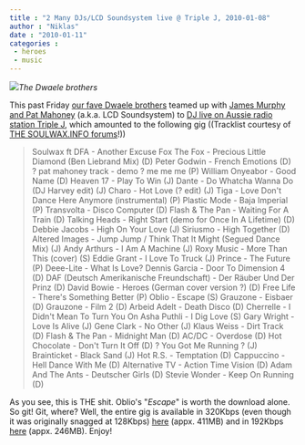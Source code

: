 ```yaml
---
title : "2 Many DJs/LCD Soundsystem live @ Triple J, 2010-01-08"
author : "Niklas"
date : "2010-01-11"
categories : 
 - heroes
 - music
---
```


[![](http://userserve-ak.last.fm/serve/500/9766675/2+Many+DJs.png)](http://userserve-ak.last.fm/serve/500/9766675/2+Many+DJs.png)_The Dwaele brothers_

This past Friday [our fave Dwaele brothers](https://niklasblog.com/wp-content/2008-03-12-soulwax.jpg) teamed up with [James Murphy and Pat Mahoney](http://www.trashmenagerie.com/images/James%20Murphy/pat-and-james-fabric.gif) (a.k.a. LCD Soundsystem) to [DJ live on Aussie radio station Triple J](http://twitter.com/soulwax/status/7514992197), which amounted to the following gig ((Tracklist courtesy of [THE SOULWAX.INFO forums](http://www.kevinenjoyce.com/soulwax/forum/viewtopic.php?id=314)!))

> Soulwax ft DFA - Another Excuse Fox The Fox - Precious Little Diamond (Ben Liebrand Mix) (D) Peter Godwin - French Emotions (D) ? pat mahoney track - demo ? me me me (P) William Onyeabor - Good Name (D) Heaven 17 - Play To Win (J) Dante - Do Whatcha Wanna Do (DJ Harvey edit) (J) Charo - Hot Love (? edit) (J) Tiga - Love Don't Dance Here Anymore (instrumental) (P) Plastic Mode - Baja Imperial (P) Transvolta - Disco Computer (D) Flash & The Pan - Waiting For A Train (D) Talking Heads - Right Start (demo for Once In A Lifetime) (D) Debbie Jacobs - High On Your Love (J) Siriusmo - High Together (D) Altered Images - Jump Jump / Think That It Might (Segued Dance Mix) (J) Andy Arthurs - I Am A Machine (J) Roxy Music - More Than This (cover) (S) Eddie Grant - I Love To Truck (J) Prince - The Future (P) Deee-Lite - What Is Love? Dennis Garcia - Door To Dimension 4 (D) DAF (Deutsch Amerikanische Freundschaft) - Der Räuber Und Der Prinz (D) David Bowie - Heroes (German cover version ?) (D) Free Life - There's Something Better (P) Oblio - Escape (S) Grauzone - Eisbaer (D) Grauzone - Film 2 (D) Arbeid Adelt - Death Disco (D) Cherrelle - I Didn't Mean To Turn You On Asha Puthli - I Dig Love (S) Gary Wright - Love Is Alive (J) Gene Clark - No Other (J) Klaus Weiss - Dirt Track (D) Flash & The Pan - Midnight Man (D) AC/DC - Overdose (D) Hot Chocolate - Don't Turn It Off (D) ? You Got Me Running ? (J) Brainticket - Black Sand (J) Hot R.S. - Temptation (D) Cappuccino - Hell Dance With Me (D) Alternative TV - Action Time Vision (D) Adam And The Ants - Deutscher Girls (D) Stevie Wonder - Keep On Running (D)

As you see, this is THE shit. Oblio's "_Escape_" is worth the download alone. So git! Git, where? Well, the entire gig is available in 320Kbps (even though it was originally snagged at 128Kbps) [here](http://www.megaupload.com/?d=1Z6QOK75) (appx. 411MB) and in 192Kbps [here](http://deepgoa.wordpress.com/2010/01/09/nightspecial-lcd-soundsystem-2manydjs-radio-soulwax-192-kbit-hq-08-01-2010) (appx. 246MB). Enjoy!
